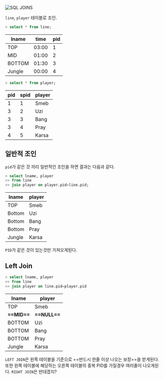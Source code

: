﻿![SQL JOINS](http://rapapa.net/wp/wp-content/uploads/2012/06/Visual_SQL_JOINS_V2.png)

`line`, `player` 테이블로 조인.

```sql
> select * from line;
```
| lname | time | pid |
|--|--|--|
| TOP | 03:00 | 1 |
| MID | 01:00 | 2 |
| BOTTOM | 01:30 | 3 |
| Jungle | 00:00 | 4 |

```sql
> select * from player;
```
| pid | spid | player |
|--|--|--|
| 1 | 1 | Smeb |
| 3 | 2 | Uzi |
| 3 | 3 | Bang |
| 3 | 4 | Pray |
| 4 | 5 | Karsa |

## 일반적 조인

`pid`가 같은 것 끼리 일반적인 조인을 하면 결과는 다음과 같다.
```sql
> select lname, player
>> from line
>> join player on player.pid=line.pid;
```
| lname | player |
|--|--|
| TOP | Smeb |
| Bottom | Uzi |
| Bottom | Bang |
| Bottom | Pray |
| Jungle | Karsa |

`PID`가 같은 것이 있는것만 가져오게된다.

## Left Join

```sql
> select lname, player
>> from line
>> join player on line.pid=player.pid
```

| lname | player |
|--|--|
| TOP | Smeb |
| **==MID==** | **==NULL==** | 
| BOTTOM | Uzi |
| BOTTOM | Bang |
| BOTTOM | Pray |
| Jungle | Karsa |

`LEFT JOIN`은 왼쪽 테이블을 기준으로 ==반드시 한줄 이상 나오는 보장==을 받게된다.
또한 왼쪽 테이블에 해당하는 오른쪽 테이블의 중복 PID를 가질경우 여러줄이 나오게된다.
`RIGHT JOIN`은 반대겠지?
